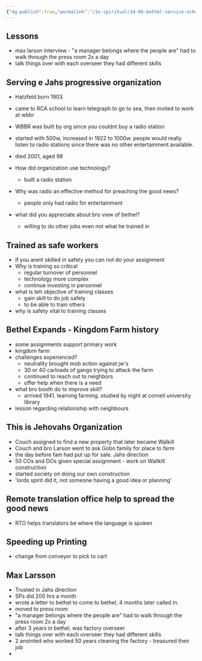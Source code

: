 ```yaml
---
{"dg-publish":true,"permalink":"/3x-spiritual/34-06-bethel-service-school/0103-bethels-role-in-the-advancement-of-kingdom-interests/","title":"Bethel Service School"}
---
```



## Lessons
- max larson interview - "a manager belongs where the people are" had to walk through the press room 2x a day
- talk things over with each overseer they had different skills

## Serving e Jahs progressive organization
- Hatzfeld born 1903
- came to RCA school to learn telegraph to go to sea, then invited to work at wbbr
- WBBR was built by org since you couldnt buy a radio station
- started with 500w, increased in 1922 to 1000w. people would really listen to radio stations since there was no other entertainment available.
- died 2001, aged 98

- How did organization use technology?
	- built a radio station
- Why was radio an effective method for preaching the good news?
	- people only had radio for entertainment
- what did you appreciate about bro view of bethel?
	- willing to do other jobs even not what he trained in

## Trained as safe workers
- if you arent skilled in safety you can not do your assignment 
- Why is training so critical
	- regular turnover of personnel
	- technology more complex
	- continue investing in personnel
- what is teh objective of training classes
	- gain skill to do job safely
	- to be able to train others
- why is safety vital to training classes

## Bethel Expands - Kingdom Farm history
- some assignments support primary work
- kingdom farm
- challenges experienced?
	- neutrality brought mob action against jw's
	- 30 or 40 carloads of gangs trying to attack the farm
	- continued to reach out to neighbors
	- offer help when there is a need
- what bro booth do to improve skill?
	- arrived 1941. learning farming. studied by night at cornell university library
- lesson regarding relationship with neighbours

## This is Jehovahs Organization
- Couch assigned to find a new property that later became Walkill
- Couch and bro Larson went to ask Gobo family for place to farm
- the day before fam had put up for sale. Jahs direction
- 50 COs and DOs given special assignment - work on Wallkill construction
- started society on doing our own construction
- 'lords spirit did it, not someone having a good idea or planning'

## Remote translation office help to spread the good news
- RTO helps translators be where the language is spoken

## Speeding up Printing
- change from conveyor to pick to cart

## Max Larsson
- Trusted in Jahs direction
- SPs did 200 hrs a month
- wrote a letter to bethel to come to bethel, 4 months later called in.
- moved to press room
- "a manager belongs where the people are" had to walk through the press room 2x a day
- after 3 years in bethel, was factory overseer
- talk things over with each overseer they had different skills
- 2 anointed who worked 50 years cleaning the factory - treasured their job
- 